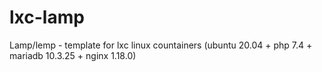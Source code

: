 # lxc-lamp
Lamp/lemp - template for lxc linux countainers (ubuntu 20.04 + php 7.4 + mariadb 10.3.25 + nginx 1.18.0)
